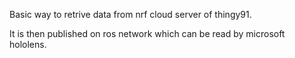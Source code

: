 Basic way to retrive data from nrf cloud server of thingy91.

It is then published on ros network which can be read by microsoft hololens.
